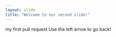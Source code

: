 ```yaml
---
layout: slide
title: "Welcome to our second slide!"
---
```

my first pull request
Use the left arrow to go back!
